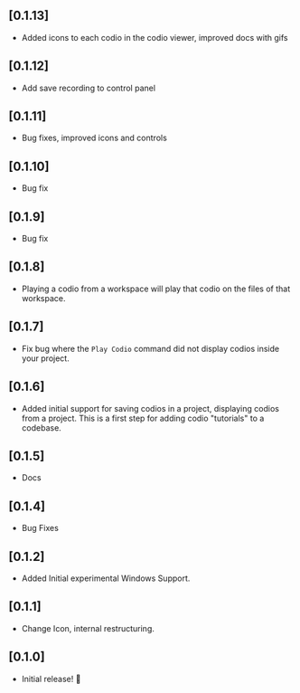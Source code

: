 ## [0.1.13]
- Added icons to each codio in the codio viewer, improved docs with gifs

## [0.1.12]
- Add save recording to control panel

## [0.1.11]
- Bug fixes, improved icons and controls

## [0.1.10]
- Bug fix

## [0.1.9]
- Bug fix

## [0.1.8]
- Playing a codio from a workspace will play that codio on the files of that workspace.

## [0.1.7]
- Fix bug where the `Play Codio` command did not display codios inside your project.

## [0.1.6]
- Added initial support for saving codios in a project, displaying codios from a project. This is a first step for
adding codio "tutorials" to a codebase.

## [0.1.5]
- Docs

## [0.1.4]
- Bug Fixes

## [0.1.2]
- Added Initial experimental Windows Support.

## [0.1.1]
- Change Icon, internal restructuring.

## [0.1.0]
- Initial release! 🚀